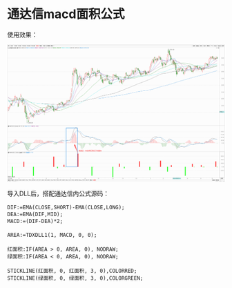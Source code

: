 # 通达信macd面积公式
使用效果：

![](pic\demo.png)



导入DLL后，搭配通达信内公式源码：

```
DIF:=EMA(CLOSE,SHORT)-EMA(CLOSE,LONG);
DEA:=EMA(DIF,MID);
MACD:=(DIF-DEA)*2;

AREA:=TDXDLL1(1, MACD, 0, 0);

红面积:IF(AREA > 0, AREA, 0), NODRAW;
绿面积:IF(AREA < 0, AREA, 0), NODRAW;

STICKLINE(红面积, 0, 红面积, 3, 0),COLORRED;
STICKLINE(绿面积, 0, 绿面积, 3, 0),COLORGREEN;
```

